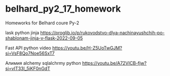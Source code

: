 # belhard_py2_17_homework
Homeworks for Belhard coure Py-2


lask python jinja 
https://proglib.io/p/rukovodstvo-dlya-nachinayushchih-po-shablonam-jinja-v-flask-2022-09-05


Fast API python video
https://youtu.be/H-Z5UoTwGJM?si=VsF8Qo7Noe56SxT7


Алимия alchemy sqlalchrmy python
https://youtu.be/A72VICB-fjw?si=vIT33l_5iKF0nGdT